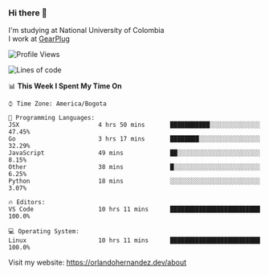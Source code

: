 ### Hi there 👋


<!--**AR4Z/AR4Z** is a ✨ _special_ ✨ repository because its `README.md` (this file) appears on your GitHub profile.

Here are some ideas to get you started:-->
I'm studying at National University of Colombia
<br>
I work at <a href="https://gearplug.io/en/">GearPlug</a>
<br>

<!--START_SECTION:waka-->
![Profile Views](http://img.shields.io/badge/Profile%20Views-1-blue)

![Lines of code](https://img.shields.io/badge/From%20Hello%20World%20I%27ve%20Written-18.5%20million%20lines%20of%20code-blue)

📊 **This Week I Spent My Time On** 

```text
⌚︎ Time Zone: America/Bogota

💬 Programming Languages: 
JSX                      4 hrs 50 mins       ███████████░░░░░░░░░░░░░░   47.45% 
Go                       3 hrs 17 mins       ████████░░░░░░░░░░░░░░░░░   32.29% 
JavaScript               49 mins             ██░░░░░░░░░░░░░░░░░░░░░░░   8.15% 
Other                    38 mins             █░░░░░░░░░░░░░░░░░░░░░░░░   6.25% 
Python                   18 mins             ░░░░░░░░░░░░░░░░░░░░░░░░░   3.07%

🔥 Editors: 
VS Code                  10 hrs 11 mins      █████████████████████████   100.0%

💻 Operating System: 
Linux                    10 hrs 11 mins      █████████████████████████   100.0%

```


<!--END_SECTION:waka-->


Visit my website: https://orlandohernandez.dev/about


